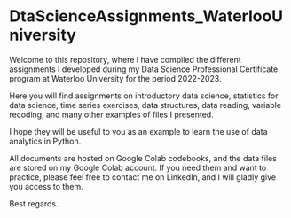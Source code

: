 # DtaScienceAssignments_WaterlooUniversity


Welcome to this repository, where I have compiled the different assignments I developed during my Data Science Professional Certificate program at Waterloo University for the period 2022-2023.

Here you will find assignments on introductory data science, statistics for data science, time series exercises, data structures, data reading, variable recoding, and many other examples of files I presented.

I hope they will be useful to you as an example to learn the use of data analytics in Python.

All documents are hosted on Google Colab codebooks, and the data files are stored on my Google Colab account. If you need them and want to practice, please feel free to contact me on LinkedIn, and I will gladly give you access to them.

Best regards.
